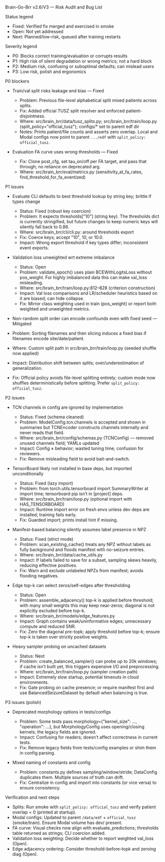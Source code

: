 Brain-Go-Brr v2.6/V3 — Risk Audit and Bug List

Status legend
- Fixed: Verified fix merged and exercised in smoke
- Open: Not yet addressed
- Next: Planned/low-risk, queued after training restarts

Severity legend
- P0: Blocks correct training/evaluation or corrupts results
- P1: High risk of silent degradation or wrong metrics; not a hard block
- P2: Medium risk, confusing or suboptimal defaults; can mislead users
- P3: Low risk, polish and ergonomics

P0 blockers
- Train/val split risks leakage and bias — Fixed
  - Problem: Previous file-level alphabetical split mixed patients across splits.
  - Fix: Added official TUSZ split resolver and enforced patient-disjointness.
  - Where: src/brain_brr/data/tusz_splits.py; src/brain_brr/train/loop.py (split_policy="official_tusz"); configs/* set to parent edf dir
  - Notes: Prints patient/file counts and asserts zero overlap. Local and Modal configs now point to parent `.../edf` with `split_policy: official_tusz`.

- Evaluation FA curve uses wrong thresholds — Fixed
  - Fix: Clone post_cfg, set tau_on/off per FA target, and pass that through; no reliance on deprecated arg.
  - Where: src/brain_brr/eval/metrics.py (sensitivity_at_fa_rates, find_threshold_for_fa_eventized)

P1 issues
- Evaluate CLI defaults to best threshold lookup by string key; brittle if types change
  - Status: Fixed (robust key coercion)
  - Problem: It expects thresholds["10"] (string key). The thresholds dict is currently stringified, but future changes to keep numeric keys will silently fall back to 0.86.
  - Where: src/brain_brr/cli/cli.py: around thresholds export
  - Fix: Coerce keys; accept "10", 10, or 10.0.
  - Impact: Wrong export threshold if key types differ; inconsistent event exports.

- Validation loss unweighted wrt extreme imbalance
  - Status: Open
  - Problem: validate_epoch() uses plain BCEWithLogitsLoss without pos_weight. For highly imbalanced data this can make val_loss misleading.
  - Where: src/brain_brr/train/loop.py:812–828 (criterion construction)
  - Impact: Val loss comparisons and LR/scheduler heuristics based on it are biased; can hide collapse.
  - Fix: Mirror class weighting used in train (pos_weight) or report both weighted and unweighted metrics.

 - Non-random split order can encode confounds even with fixed seed — Mitigated
  - Problem: Sorting filenames and then slicing induces a fixed bias if filenames encode site/date/patient.
  - Where: Custom split path in src/brain_brr/train/loop.py (seeded shuffle now applied)
  - Impact: Distribution shift between splits; over/underestimation of generalization.
  - Fix: Official policy avoids file-level splitting entirely; custom mode now shuffles deterministically before splitting. Prefer `split_policy: official_tusz`.

P2 issues
- TCN channels in config are ignored by implementation
  - Status: Fixed (schema cleaned)
  - Problem: ModelConfig.tcn.channels is accepted and shown in summaries but TCNEncoder constructs channels internally and never reads that field.
  - Where: src/brain_brr/config/schemas.py (TCNConfig) — removed unused channels field; YAMLs updated
  - Impact: Config ≠ behavior; wasted tuning time; confusion for reviewers.
  - Fix: Remove misleading field to avoid bait-and-switch.

- TensorBoard likely not installed in base deps, but imported unconditionally
  - Status: Fixed (lazy import)
  - Problem: from torch.utils.tensorboard import SummaryWriter at import time; tensorboard pip isn’t in [project] deps.
  - Where: src/brain_brr/train/loop.py (optional import with HAS_TENSORBOARD)
  - Impact: Runtime import error on fresh envs unless dev deps are installed; training fails early.
  - Fix: Guarded import; prints install hint if missing.

- Manifest-based balancing silently assumes label presence in NPZ
  - Status: Fixed (strict mode)
  - Problem: scan_existing_cache() treats any NPZ without labels as fully background and floods manifest with no-seizure entries.
  - Where: src/brain_brr/data/cache_utils.py
  - Impact: If labels failed to save for a subset, sampling skews heavily, reducing effective positives.
  - Fix: Warn and exclude unlabeled NPZs from manifest; avoids flooding negatives.

- Edge top-k can select zeros/self-edges after thresholding
  - Status: Open
  - Problem: assemble_adjacency() top-k is applied before threshold; with many small weights this may keep near-zeros; diagonal is not explicitly excluded before top-k.
  - Where: src/brain_brr/models/edge_features.py
  - Impact: Graph contains weak/uninformative edges; unnecessary compute and reduced SNR.
  - Fix: Zero the diagonal pre-topk; apply threshold before top-k; ensure top-k is taken over strictly positive weights.

- Heavy sampler probing on uncached datasets
  - Status: Next
  - Problem: create_balanced_sampler() can probe up to 20k windows; if cache isn’t built yet, this triggers expensive I/O and preprocessing.
  - Where: src/brain_brr/train/loop.py (sampler creation path)
  - Impact: Extremely slow startup, potential timeouts in cloud environments.
  - Fix: Gate probing on cache presence; or require manifest first and use BalancedSeizureDataset by default when balancing is true.

P3 issues (polish)
- Deprecated morphology options in tests/configs
  - Problem: Some tests pass morphology={"kernel_size": ..., "operation": ...}, but MorphologyConfig uses opening/closing kernels; the legacy fields are ignored.
  - Impact: Confusing for readers; doesn’t affect correctness in current tests.
  - Fix: Remove legacy fields from tests/config examples or shim them in config parsing.

- Mixed naming of constants and config
  - Problem: constants.py defines sampling/window/stride; DataConfig duplicates them. Multiple sources of truth can drift.
  - Fix: Centralize in config and import into constants (or vice versa) to ensure consistency.

Verification and next steps
- Splits: Run smoke with `split_policy: official_tusz` and verify patient overlap = 0 (printed at startup).
- Modal configs: Updated to parent `/data/edf` + `official_tusz` (smoke/train). Ensure Modal volume has dev/ present.
- FA curve: Visual checks now align with evaluate_predictions; thresholds table returned as strings; CLI coercion added.
- Validation loss weighting: Decide whether to report weighted val_loss (Open).
- Edge adjacency ordering: Consider threshold-before-topk and zeroing diag (Open).
